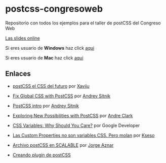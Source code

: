 # postcss-congresoweb

Repositorio con todos los ejemplos para el taller de postCSS del Congreso Web

[Las slides online](http://jorgeatgu.github.io/slides/#/)


Si eres usuario de **Windows** haz click [aqui](https://github.com/jorgeatgu/postcss-congresoweb/tree/master/win)

Si eres usuario de **Mac** haz click [aqui](https://github.com/jorgeatgu/postcss-congresoweb/tree/master/mac)


## Enlaces

- [postCSS el CSS del futuro](https://docs.google.com/presentation/d/1nVcaj1yLoVTdCm1hpOMAQEeP96JerbnM5XE74Rd_4iQ/edit#slide=id.g35f391192_00) por [Xaviju](https://twitter.com/xaviju)

- [Fix Global CSS with PostCSS](http://ai.github.io/postcss-isolation/#1) por [Andrey Sitnik](https://twitter.com/andrey_sitnik)

- [PostCSS intro](http://slides.com/ai/postcss-intro#/) por [Andrey Sitnik](https://twitter.com/andrey_sitnik)

- [Exploring New Possibilities with PostCSS](http://slides.com/davidclark/exploring-postcss#/) por [Andre Clark](https://twitter.com/davidtheclark)

- [CSS Variables: Why Should You Care?](https://developers.google.com/web/updates/2016/02/css-variables-why-should-you-care) por Google Developer

- [Las Custom Properties no son variables CSS. Pero molan](https://escss.blogspot.com.es/2016/02/css-custom-properties-no-variables.html) por [Kseso](https://twitter.com/kseso)

- [Archivo postCSS en SCALABLE](http://jorgeatgu.com/blog/archivo/#postcss) por [Jorge Aznar](http://twitter.com/jorgeatgu)

- [Creando plugin de postCSS](https://css-tricks.com/want-make-postcss-plugin/)
